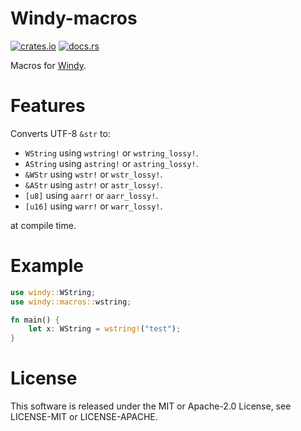 # Windy-macros

[![crates.io](https://img.shields.io/crates/v/windy-macros.svg)](https://crates.io/crates/windy-macros)
[![docs.rs](https://docs.rs/windy-macros/badge.svg)](https://docs.rs/windy-macros)

Macros for [Windy](https://github.com/takubokudori/windy).

# Features

Converts UTF-8 `&str` to:

- `WString` using `wstring!` or `wstring_lossy!`.
- `AString` using `astring!` or `astring_lossy!`.
- `&WStr` using `wstr!` or `wstr_lossy!`.
- `&AStr` using `astr!` or `astr_lossy!`.
- `[u8]` using `aarr!` or `aarr_lossy!`.
- `[u16]` using `warr!` or `warr_lossy!`.

at compile time.

# Example

```rust
use windy::WString;
use windy::macros::wstring;

fn main() {
    let x: WString = wstring!("test");
}
```

# License

This software is released under the MIT or Apache-2.0 License, see LICENSE-MIT or LICENSE-APACHE.
